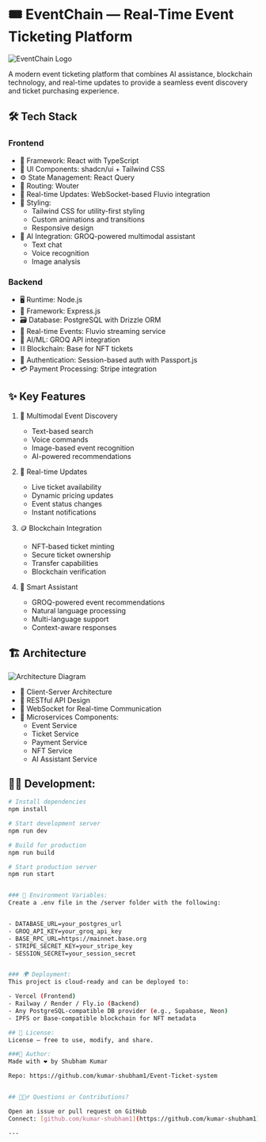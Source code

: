 # 🎟️ EventChain — Real-Time Event Ticketing Platform

![EventChain Logo](./assets/eventchain-logo-1.png)

A modern event ticketing platform that combines AI assistance, blockchain technology, and real-time updates to provide a seamless event discovery and ticket purchasing experience.

## 🛠 Tech Stack

### Frontend
- 🧩 Framework: React with TypeScript
- 🧱 UI Components: shadcn/ui + Tailwind CSS
- ⚙️ State Management: React Query
- 🧭 Routing: Wouter
- 🔁 Real-time Updates: WebSocket-based Fluvio integration
- 🎨 Styling:
  - Tailwind CSS for utility-first styling
  - Custom animations and transitions
  - Responsive design
- 🤖 AI Integration: GROQ-powered multimodal assistant
  - Text chat
  - Voice recognition
  - Image analysis

### Backend
- 🖥 Runtime: Node.js
- 🚀 Framework: Express.js
- 🗃 Database: PostgreSQL with Drizzle ORM
- 📡 Real-time Events: Fluvio streaming service
- 🧠 AI/ML: GROQ API integration
- ⛓ Blockchain: Base for NFT tickets
- 🔐 Authentication: Session-based auth with Passport.js
- 💳 Payment Processing: Stripe integration

## ✨ Key Features

1. 🧠 Multimodal Event Discovery
   - Text-based search
   - Voice commands
   - Image-based event recognition
   - AI-powered recommendations

2. 🔴 Real-time Updates
   - Live ticket availability
   - Dynamic pricing updates
   - Event status changes
   - Instant notifications

3. 🪙 Blockchain Integration
   - NFT-based ticket minting
   - Secure ticket ownership
   - Transfer capabilities
   - Blockchain verification

4. 💬 Smart Assistant
   - GROQ-powered event recommendations
   - Natural language processing
   - Multi-language support
   - Context-aware responses

## 🏗 Architecture

![Architecture Diagram](./assets/architecture-diagram.png)

- 🧩 Client-Server Architecture
- 🔗 RESTful API Design
- 🔄 WebSocket for Real-time Communication
- 🧱 Microservices Components:
  - Event Service
  - Ticket Service
  - Payment Service
  - NFT Service
  - AI Assistant Service

## 🧑‍💻 Development:
```bash
# Install dependencies
npm install

# Start development server
npm run dev

# Build for production
npm run build

# Start production server
npm run start


### 🔐 Environment Variables:
Create a .env file in the /server folder with the following:


- DATABASE_URL=your_postgres_url
- GROQ_API_KEY=your_groq_api_key
- BASE_RPC_URL=https://mainnet.base.org
- STRIPE_SECRET_KEY=your_stripe_key
- SESSION_SECRET=your_session_secret


### 🌍 Deployment:
This project is cloud-ready and can be deployed to:

- Vercel (Frontend)
- Railway / Render / Fly.io (Backend)
- Any PostgreSQL-compatible DB provider (e.g., Supabase, Neon)
- IPFS or Base-compatible blockchain for NFT metadata

## 📜 License:
License — free to use, modify, and share.

###👤 Author:
Made with ❤️ by Shubham Kumar

Repo: https://github.com/kumar-shubham1/Event-Ticket-system


## 🙋🏻‍♂️ Questions or Contributions?

Open an issue or pull request on GitHub  
Connect: [github.com/kumar-shubham1](https://github.com/kumar-shubham1)

---
